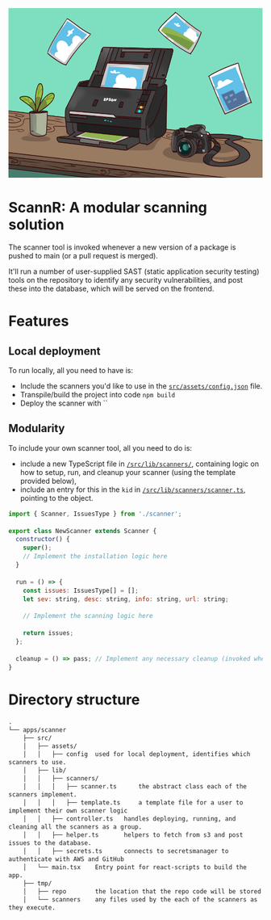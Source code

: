 <p align="center">
    <img src="src/assets/scanner.jpg">
</p>

# ScannR: A modular scanning solution

The scanner tool is invoked whenever a new version of a package is pushed to main (or a pull request is merged).

It'll run a number of user-supplied SAST (static application security testing) tools on the repository to identify any security vulnerabilities, and post these into the database, which will be served on the frontend.

# Features

## Local deployment
To run locally, all you need to have is:
* Include the scanners you'd like to use in the [`src/assets/config.json`](src/assets/config.json) file.
* Transpile/build the project into code `npm build`
* Deploy the scanner with ``
## Modularity
To include your own scanner tool, all you need to do is:
* include a new TypeScript file in [`/src/lib/scanners/`](/src/lib/scanners), containing logic on how to setup, run, and cleanup your scanner (using the template provided below),
* include an entry for this in the `kid` in [`/src/lib/scanners/scanner.ts`](/src/lib/scanners/scanner.ts), pointing to the object.

```js
import { Scanner, IssuesType } from './scanner';

export class NewScanner extends Scanner {
  constructor() {
    super();
    // Implement the installation logic here
  }

  run = () => {
    const issues: IssuesType[] = [];
    let sev: string, desc: string, info: string, url: string;

    // Implement the scanning logic here

    return issues;
  };

  cleanup = () => pass; // Implement any necessary cleanup (invoked when the scanning is complete)
}

```

# Directory structure
```
.
└── apps/scanner
    ├── src/
    │   ├── assets/
    │   │   ├── config  used for local deployment, identifies which scanners to use.
    │   ├── lib/
    │   │   ├── scanners/
    │   │   │   ├── scanner.ts      the abstract class each of the scanners implement.
    │   │   │   ├── template.ts     a template file for a user to implement their own scanner logic
    │   │   ├── controller.ts   handles deploying, running, and cleaning all the scanners as a group.
    │   │   ├── helper.ts       helpers to fetch from s3 and post issues to the database.
    │   │   ├── secrets.ts      connects to secretsmanager to authenticate with AWS and GitHub
    │   └── main.tsx    Entry point for react-scripts to build the app.
    ├── tmp/
    │   ├── repo        the location that the repo code will be stored
    │   └── scanners    any files used by the each of the scanners as they execute.
```